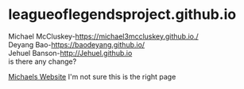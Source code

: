 # leagueoflegendsproject.github.io
Michael McCluskey-https://michael3mccluskey.github.io./ </br>
Deyang Bao-https://baodeyang.github.io/</br>
Jehuel Banson-http://Jehuel.github.io</br>
is there any change?</p>
 <a href="https://michael3mccluskey.github.io./">Michaels Website</a> 
I'm not sure this is the right page
